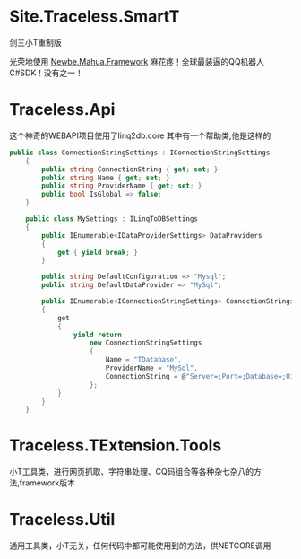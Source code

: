 # Site.Traceless.SmartT
剑三小T重制版

光荣地使用 [Newbe.Mahua.Framework](https://github.com/Newbe36524/Newbe.Mahua.Framework) 麻花疼！全球最装逼的QQ机器人C#SDK！没有之一！ 


# Traceless.Api
这个神奇的WEBAPI项目使用了linq2db.core 其中有一个帮助类,他是这样的
```C#
public class ConnectionStringSettings : IConnectionStringSettings
    {
        public string ConnectionString { get; set; }
        public string Name { get; set; }
        public string ProviderName { get; set; }
        public bool IsGlobal => false;
    }

    public class MySettings : ILinqToDBSettings
    {
        public IEnumerable<IDataProviderSettings> DataProviders
        {
            get { yield break; }
        }

        public string DefaultConfiguration => "Mysql";
        public string DefaultDataProvider => "MySql";

        public IEnumerable<IConnectionStringSettings> ConnectionStrings
        {
            get
            {
                yield return
                    new ConnectionStringSettings
                    {
                        Name = "TDatabase",
                        ProviderName = "MySql",
                        ConnectionString = @"Server=;Port=;Database=;Uid=;Pwd=;charset=;"
                    };
            }
        }
    }
```

# Traceless.TExtension.Tools

小T工具类，进行网页抓取、字符串处理、CQ码组合等各种杂七杂八的方法,framework版本

# Traceless.Util 

通用工具类，小T无关，任何代码中都可能使用到的方法，供NETCORE调用
